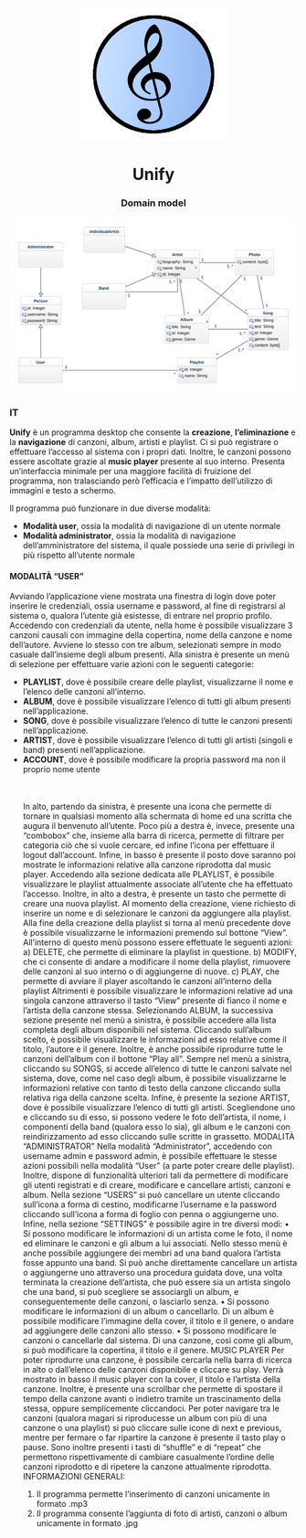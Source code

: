 <div align="center">
<img src="src\main\resources\scenes\logo\logo.png" width=256>

# Unify

<div align="center">

### Domain model

<img alt="ciao" src="src\main\resources\images\domain\domain_model.png" width=512>

<div align=left> 

### IT
<b>Unify</b> è un programma desktop che consente la <b>creazione</b>, <b>l’eliminazione</b> e la <b>navigazione</b> di canzoni, album, artisti e playlist. Ci si può registrare o effettuare l’accesso al sistema con i propri dati. Inoltre, le canzoni possono essere ascoltate grazie al <b>music player</b> presente al suo interno. Presenta un’interfaccia minimale per una maggiore facilità di fruizione del programma, non tralasciando però l’efficacia e l’impatto dell’utilizzo di immagini e testo a schermo.
</div>

<div align=left>
Il programma può funzionare in due diverse modalità:
<ul>

  <li> <b>Modalità user</b>, ossia la modalità di navigazione di un utente normale</li>

  <li><b>Modalità administrator</b>, ossia la modalità di navigazione dell’amministratore del sistema, il quale possiede una serie di privilegi in più rispetto all’utente normale</li>
</ul>

#### MODALITÀ “USER”

Avviando l’applicazione viene mostrata una finestra di login dove poter inserire le credenziali, ossia username e password, al fine di registrarsi al sistema o, qualora l’utente già esistesse, di entrare nel proprio profilo.
Accedendo con credenziali da utente, nella home è possibile visualizzare 3 canzoni causali con immagine della copertina, nome della canzone e nome dell’autore. Avviene lo stesso con tre album, selezionati sempre in modo casuale dall’insieme degli album presenti.
Alla sinistra è presente un menù di selezione per effettuare varie azioni con le seguenti categorie:
 <ul>
  <li> <b>PLAYLIST</b>, dove è possibile creare delle playlist, visualizzarne il nome e l’elenco delle canzoni all’interno. 
  </li>
  <li><b>ALBUM</b>, dove è possibile visualizzare l’elenco di tutti gli album presenti nell’applicazione.</li>
  <li><b>SONG</b>, dove è possibile visualizzare l’elenco di tutte le canzoni presenti nell’applicazione.</li>
  <li><b>ARTIST</b>, dove è possibile visualizzare l’elenco di tutti gli artisti (singoli e band) presenti nell’applicazione.</li>
  <li><b>ACCOUNT</b>, dove è possibile modificare la propria password ma non il proprio nome utente</li>
  </ol>
<br>
<br>

In alto, partendo da sinistra, è presente una icona che permette di tornare in qualsiasi momento alla schermata di home ed una scritta che augura il benvenuto all’utente.
Poco più a destra è, invece, presente una “combobox” che, insieme alla barra di ricerca, permette di filtrare per categoria ciò che si vuole cercare, ed infine l’icona per effettuare il logout dall’account.
Infine, in basso è presente il posto dove saranno poi mostrate le informazioni relative alla canzone riprodotta dal music player.
Accedendo alla sezione dedicata alle PLAYLIST, è possibile visualizzare le playlist attualmente associate all’utente che ha effettuato l’accesso. Inoltre, in alto a destra, è presente un tasto che permette di creare una nuova playlist. Al momento della creazione, viene richiesto di inserire un nome e di selezionare le canzoni da aggiungere alla playlist. Alla fine della creazione della playlist si torna al menù precedente dove è possibile visualizzarne le informazioni premendo sul bottone “View”.
All’interno di questo menù possono essere effettuate le seguenti azioni:
a)	DELETE, che permette di eliminare la playlist in questione.
b)	MODIFY, che ci consente di andare a modificare il nome della playlist, rimuovere delle canzoni al suo interno o di aggiungerne di nuove.
c)	PLAY, che permette di avviare il player ascoltando le canzoni all’interno della playlist
Altrimenti è possibile visualizzare le informazioni relative ad una singola canzone attraverso il tasto “View” presente di fianco il nome e l’artista della canzone stessa.
Selezionando ALBUM, la successiva sezione presente nel menù a sinistra, è possibile accedere alla lista completa degli album disponibili nel sistema.
Cliccando sull’album scelto, è possibile visualizzare le informazioni ad esso relative come il titolo, l’autore e il genere. Inoltre, è anche possibile riprodurre tutte le canzoni dell’album con il bottone “Play all”.
Sempre nel menù a sinistra, cliccando su SONGS, si accede all’elenco di tutte le canzoni salvate nel sistema, dove, come nel caso degli album, è possibile visualizzarne le informazioni relative con tanto di testo della canzone cliccando sulla relativa riga della canzone scelta.
Infine, è presente la sezione ARTIST, dove è possibile visualizzare l’elenco di tutti gli artisti. Scegliendone uno e cliccando su di esso, si possono vedere le foto dell’artista, il nome, i componenti della band (qualora esso lo sia), gli album e le canzoni con reindirizzamento ad esso cliccando sulle scritte in grassetto.
MODALITÀ “ADMINISTRATOR”
Nella modalità “Administrator”, accedendo con username admin e password admin, è possibile effettuare le stesse azioni possibili nella modalità “User” (a parte poter creare delle playlist). Inoltre, dispone di funzionalità ulteriori tali da permettere di modificare gli utenti registrati e di creare, modificare e cancellare artisti, canzoni e album.
Nella sezione “USERS” si può cancellare un utente cliccando sull’icona a forma di cestino, modificarne l’username e la password cliccando sull’icona a forma di foglio con penna o aggiungerne uno.
Infine, nella sezione “SETTINGS” è possibile agire in tre diversi modi:
•	Si possono modificare le informazioni di un artista come le foto, il nome ed eliminare le canzoni e gli album a lui associati. Nello stesso menù è anche possibile aggiungere dei membri ad una band qualora l’artista fosse appunto una band. Si può anche direttamente cancellare un artista o aggiungerne uno attraverso una procedura guidata dove, una volta terminata la creazione dell’artista, che può essere sia un artista singolo che una band, si può scegliere se associargli un album, e conseguentemente delle canzoni, o lasciarlo senza.
•	Si possono modificare le informazioni di un album o cancellarlo. Di un album è possibile modificare l’immagine della cover, il titolo e il genere, o andare ad aggiungere delle canzoni allo stesso.
•	Si possono modificare le canzoni o cancellarle dal sistema. Di una canzone, così come gli album, si può modificare la copertina, il titolo e il genere.
MUSIC PLAYER
Per poter riprodurre una canzone, è possibile cercarla nella barra di ricerca in alto o dall’elenco delle canzoni disponibile e cliccare su play. Verrà mostrato in basso il music player con la cover, il titolo e l’artista della canzone. Inoltre, è presente una scrollbar che permette di spostare il tempo della canzone avanti o indietro tramite un trascinamento della stessa, oppure semplicemente cliccandoci. Per poter navigare tra le canzoni (qualora magari si riproducesse un album con più di una canzone o una playlist) si può cliccare sulle icone di next e previous, mentre per fermare o far ripartire la canzone è presente il tasto play o pause. Sono inoltre presenti i tasti di “shuffle” e di “repeat” che permettono rispettivamente di cambiare casualmente l’ordine delle canzoni riprodotto e di ripetere la canzone attualmente riprodotta. 
INFORMAZIONI GENERALI:
1.	Il programma permette l’inserimento di canzoni unicamente in formato .mp3
2.	Il programma consente l’aggiunta di foto di artisti, canzoni o album unicamente in formato .jpg
</div>



</div>



